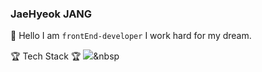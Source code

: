 ### JaeHyeok JANG 
👋 Hello I am ``` frontEnd-developer ``` I work hard for my dream. 

:trophy: Tech Stack :trophy:
<img src="https://img.shields.io/badge/JavaScript-#F7DF1E?style=flat-square&logo=JavaScript&logoColor=#F7DF1E"/></a>&nbsp 
<!--
**jangjaeH/jangjaeH** is a ✨ _special_ ✨ repository because its `README.md` (this file) appears on your GitHub profile.

Here are some ideas to get you started:

- 🔭 I’m currently working on ...
- 🌱 I’m currently learning ...
- 👯 I’m looking to collaborate on ...
- 🤔 I’m looking for help with ...
- 💬 Ask me about ...
- 📫 How to reach me: ...
- 😄 Pronouns: ...
- ⚡ Fun fact: ...
-->
